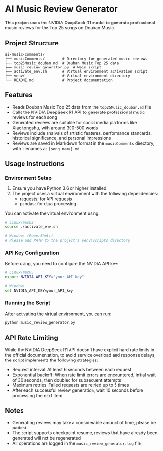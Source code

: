 # AI Music Review Generator

This project uses the NVIDIA DeepSeek R1 model to generate professional music reviews for the Top 25 songs on Douban Music.

## Project Structure

```
ai-music-comments/
├── musicComments/        # Directory for generated music reviews
├── top25Music_douban.md  # Douban Music Top 25 data
├── music_review_generator.py  # Main script
├── activate_env.sh       # Virtual environment activation script
├── venv/                 # Virtual environment directory
└── README.md             # Project documentation
```

## Features

- Reads Douban Music Top 25 data from the `top25Music_douban.md` file
- Calls the NVIDIA DeepSeek R1 API to generate professional music reviews for each song
- Generated reviews are suitable for social media platforms like Xiaohongshu, with around 300-500 words
- Reviews include analysis of artistic features, performance standards, historical significance, and personal impressions
- Reviews are saved in Markdown format in the `musicComments` directory, with filenames as `[song_name].md`

## Usage Instructions

### Environment Setup

1. Ensure you have Python 3.6 or higher installed
2. The project uses a virtual environment with the following dependencies:
   - requests: for API requests
   - pandas: for data processing

You can activate the virtual environment using:

```bash
# Linux/macOS
source ./activate_env.sh

# Windows (PowerShell)
# Please add PATH to the project's venv\Scripts directory
```

### API Key Configuration

Before using, you need to configure the NVIDIA API key:

```bash
# Linux/macOS
export NVIDIA_API_KEY="your_API_key"

# Windows
set NVIDIA_API_KEY=your_API_key
```

### Running the Script

After activating the virtual environment, you can run:

```bash
python music_review_generator.py
```

## API Rate Limiting

While the NVIDIA DeepSeek R1 API doesn't have explicit hard rate limits in the official documentation, to avoid service overload and response delays, the script implements the following strategies:

- Request interval: At least 6 seconds between each request
- Exponential backoff: When rate limit errors are encountered, initial wait of 30 seconds, then doubled for subsequent attempts
- Maximum retries: Failed requests are retried up to 5 times
- After each successful review generation, wait 10 seconds before processing the next item

## Notes

- Generating reviews may take a considerable amount of time, please be patient
- The script supports checkpoint resume, reviews that have already been generated will not be regenerated
- All operations are logged in the `music_review_generator.log` file 